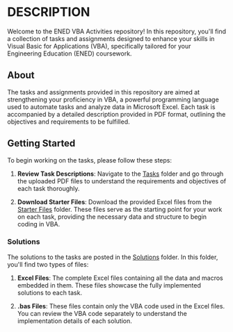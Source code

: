 # DESCRIPTION
Welcome to the ENED VBA Activities repository! In this repository, you'll find a collection of tasks and assignments designed to enhance your skills in Visual Basic for Applications (VBA), specifically tailored for your Engineering Education (ENED) coursework.

## About
The tasks and assignments provided in this repository are aimed at strengthening your proficiency in VBA, a powerful programming language used to automate tasks and analyze data in Microsoft Excel. Each task is accompanied by a detailed description provided in PDF format, outlining the objectives and requirements to be fulfilled.

## Getting Started
To begin working on the tasks, please follow these steps:

1. **Review Task Descriptions**: Navigate to the [Tasks](Tasks) folder and go through the uploaded PDF files to understand the requirements and objectives of each task thoroughly.

2. **Download Starter Files**: Download the provided Excel files from the [Starter Files](Starter-Files) folder. These files serve as the starting point for your work on each task, providing the necessary data and structure to begin coding in VBA.

### Solutions
The solutions to the tasks are posted in the [Solutions](Solutions) folder. In this folder, you'll find two types of files:

1. **Excel Files**: The complete Excel files containing all the data and macros embedded in them. These files showcase the fully implemented solutions to each task.

2. **.bas Files**: These files contain only the VBA code used in the Excel files. You can review the VBA code separately to understand the implementation details of each solution.
